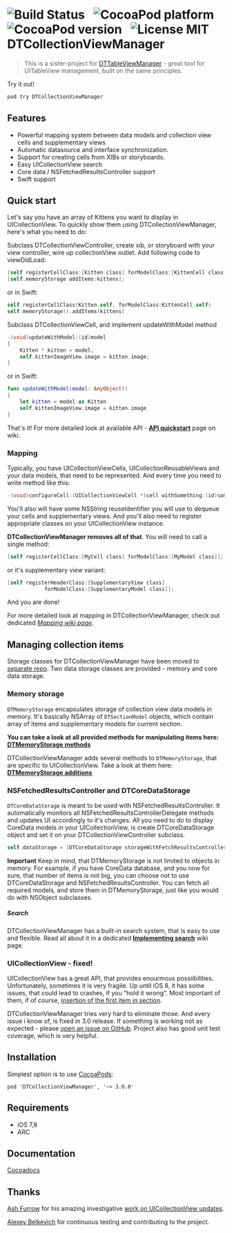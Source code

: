 ![Build Status](https://travis-ci.org/DenHeadless/DTCollectionViewManager.png?branch=master) &nbsp;
![CocoaPod platform](https://cocoapod-badges.herokuapp.com/p/DTCollectionViewManager/badge.svg) &nbsp;
![CocoaPod version](https://cocoapod-badges.herokuapp.com/v/DTCollectionViewManager/badge.svg) &nbsp;
![License MIT](https://go-shields.herokuapp.com/license-MIT-blue.png)
DTCollectionViewManager
=======================

> This is a sister-project for [DTTableViewManager](https://github.com/DenHeadless/DTTableViewManager) - great tool for UITableView management, built on the same principles.

Try it out! 

```bash
pod try DTCollectionViewManager
```

## Features

* Powerful mapping system between data models and collection view cells and supplementary views
* Automatic datasource and interface synchronization.
* Support for creating cells from XIBs or storyboards.
* Easy UICollectionView search 
* Core data / NSFetchedResultsController support
* Swift support

## Quick start

Let's say you have an array of Kittens you want to display in UICollectionView. To quickly show them using DTCollectionViewManager, here's what you need to do:

Subclass DTCollectionViewController, create xib, or storyboard with your view controller, wire up collectionView outlet. Add following code to viewDidLoad:

```objective-c
[self registerCellClass:[Kitten class] forModelClass:[KittenCell class]];
[self.memoryStorage addItems:kittens];
```
or in Swift:
```swift
self.registerCellClass(Kitten.self, forModelClass:KittenCell.self)
self.memoryStorage().addItems(kittens)
```

Subclass DTCollectionViewCell, and implement updateWithModel method
```objective-c
-(void)updateWithModel:(id)model
{
    Kitten * kitten = model;
    self.kittenImageView.image = kitten.image;
}
```
or in Swift:
```swift
func updateWithModel(model: AnyObject!)
{
    let kitten = model as Kitten
    self.kittenImageView.image = kitten.image
}
```

That's it! For more detailed look at available API - **[API quickstart](https://github.com/DenHeadless/DTCollectionViewManager/wiki/API-quickstart)** page on wiki.

### Mapping 

Typically, you have UICollectionViewCells, UICollectionReusableViews and your data models, that need to be represented. And every time you need to write method like this:
```objective-c
-(void)configureCell:(UICollectionViewCell *)cell withSomething:(id)something;
```

You'll also will have some NSString reuseIdentifier you will use to dequeue your cells and supplementary views. And you'll also need to register appropriate classes on your UICollectionView instance. 

**DTCollectionViewManager removes all of that**. You will need to call a single method:

```objective-c
[self registerCellClass:[MyCell class] forModelClass:[MyModel class]];
```

or it's supplementary view variant:

```objective-c
[self registerHeaderClass:[SupplementaryView class] 
            forModelClass:[SupplementaryModel class]];
```
And you are done! 

For more detailed look at mapping in DTCollectionViewManager, check out dedicated *[Mapping wiki page](https://github.com/DenHeadless/DTCollectionViewManager/wiki/Mapping)*.

## Managing collection items

Storage classes for DTCollectionViewManager have been moved to [separate repo](https://github.com/DenHeadless/DTModelStorage). Two data storage classes are provided - memory and core data storage. 

### Memory storage

`DTMemoryStorage` encapsulates storage of collection view data models in memory. It's basically NSArray of `DTSectionModel` objects, which contain array of items and supplementary models for current section.

**You can take a look at all provided methods for manipulating items here: [DTMemoryStorage methods](https://github.com/DenHeadless/DTModelStorage/blob/master/README.md#adding-items)**

DTCollectionViewManager adds several methods to `DTMemoryStorage`, that are specific to UICollectionView. Take a look at them here: **[DTMemoryStorage additions](https://github.com/DenHeadless/DTCollectionViewManager/wiki/DTMemoryStorage-additions)**

### NSFetchedResultsController and DTCoreDataStorage

`DTCoreDataStorage` is meant to be used with NSFetchedResultsController. It automatically monitors all NSFetchedResultsControllerDelegate methods and updates UI accordingly to it's changes. All you need to do to display CoreData models in your UICollectionView, is create DTCoreDataStorage object and set it on your DTCollectionViewController subclass.

```objective-c
self.dataStorage = [DTCoreDataStorage storageWithFetchResultsController:controller];
```

**Important** Keep in mind, that DTMemoryStorage is not limited to objects in memory. For example, if you have CoreData database, and you now for sure, that number of items is not big, you can choose not to use DTCoreDataStorage and NSFetchedResultsController. You can fetch all required models, and store them in DTMemoryStorage, just like you would do with NSObject subclasses.

##### Search

DTCollectionViewManager has a built-in search system, that is easy to use and flexible. Read all about it in a dedicated **[Implementing search](https://github.com/DenHeadless/DTCollectionViewManager/wiki/Implementing-search)** wiki page.

### UICollectionView - fixed!

UICollectionView has a great API, that provides enourmous possiibilities. Unfortunately, sometimes it is very fragile. Up until iOS 8, it has some issues, that could lead to crashes, if you "hold it wrong". Most important of them, if of course, [insertion of the first item in section](http://openradar.appspot.com/12954582). 

DTCollectionViewManager tries very hard to eliminate those. And every issue i know of, is fixed in 3.0 release. If something is working not as expected - please [open an issue on GitHub](https://github.com/DenHeadless/DTCollectionViewManager/issues). Project also has good unit test coverage, which is very helpful.
	
## Installation

Simplest option is to use [CocoaPods](http://www.cocoapods.org):

	pod 'DTCollectionViewManager', '~> 3.0.0'
	
## Requirements

- iOS 7,8
- ARC
	
## Documentation

[Cocoadocs](http://cocoadocs.org/docsets/DTCollectionViewManager)

## Thanks

[Ash Furrow](https://github.com/AshFurrow) for his amazing investigative [work on UICollectionView updates](https://github.com/AshFurrow/UICollectionView-NSFetchedResultsController).

[Alexey Belkevich](https://github.com/belkevich) for continuous testing and contributing to the project.
